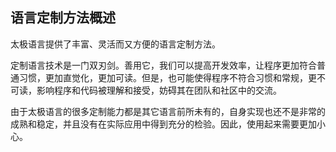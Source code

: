 ## 语言定制方法概述

太极语言提供了丰富、灵活而又方便的语言定制方法。

定制语言技术是一门双刃剑。善用它，我们可以提高开发效率，让程序更加符合普通习惯，更加直觉化，更加可读。但是，也可能使得程序不符合习惯和常规，更不可读，影响程序和代码被理解和接受，妨碍其在团队和社区中的交流。

由于太极语言的很多定制能力都是其它语言前所未有的，自身实现也还不是非常的成熟和稳定，并且没有在实际应用中得到充分的检验。因此，使用起来需要更加小心。